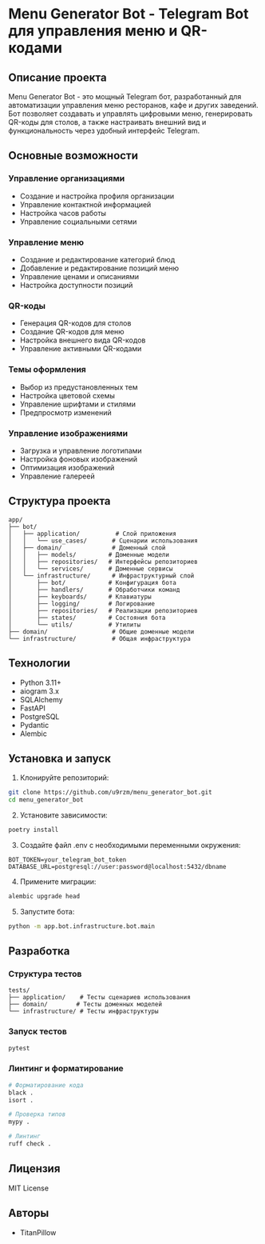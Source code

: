 # Menu Generator Bot - Telegram Bot для управления меню и QR-кодами

## Описание проекта

Menu Generator Bot - это мощный Telegram бот, разработанный для автоматизации управления меню ресторанов, кафе и других заведений. Бот позволяет создавать и управлять цифровыми меню, генерировать QR-коды для столов, а также настраивать внешний вид и функциональность через удобный интерфейс Telegram.

## Основные возможности

### Управление организациями
- Создание и настройка профиля организации
- Управление контактной информацией
- Настройка часов работы
- Управление социальными сетями

### Управление меню
- Создание и редактирование категорий блюд
- Добавление и редактирование позиций меню
- Управление ценами и описаниями
- Настройка доступности позиций

### QR-коды
- Генерация QR-кодов для столов
- Создание QR-кодов для меню
- Настройка внешнего вида QR-кодов
- Управление активными QR-кодами

### Темы оформления
- Выбор из предустановленных тем
- Настройка цветовой схемы
- Управление шрифтами и стилями
- Предпросмотр изменений

### Управление изображениями
- Загрузка и управление логотипами
- Настройка фоновых изображений
- Оптимизация изображений
- Управление галереей

## Структура проекта

```
app/
├── bot/
│   ├── application/          # Слой приложения
│   │   └── use_cases/       # Сценарии использования
│   ├── domain/              # Доменный слой
│   │   ├── models/         # Доменные модели
│   │   ├── repositories/   # Интерфейсы репозиториев
│   │   └── services/       # Доменные сервисы
│   └── infrastructure/      # Инфраструктурный слой
│       ├── bot/            # Конфигурация бота
│       ├── handlers/       # Обработчики команд
│       ├── keyboards/      # Клавиатуры
│       ├── logging/        # Логирование
│       ├── repositories/   # Реализации репозиториев
│       ├── states/         # Состояния бота
│       └── utils/          # Утилиты
├── domain/                  # Общие доменные модели
└── infrastructure/          # Общая инфраструктура
```

## Технологии

- Python 3.11+
- aiogram 3.x
- SQLAlchemy
- FastAPI
- PostgreSQL
- Pydantic
- Alembic

## Установка и запуск

1. Клонируйте репозиторий:
```bash
git clone https://github.com/u9rzm/menu_generator_bot.git
cd menu_generator_bot
```

2. Установите зависимости:
```bash
poetry install
```

3. Создайте файл .env с необходимыми переменными окружения:
```env
BOT_TOKEN=your_telegram_bot_token
DATABASE_URL=postgresql://user:password@localhost:5432/dbname
```

4. Примените миграции:
```bash
alembic upgrade head
```

5. Запустите бота:
```bash
python -m app.bot.infrastructure.bot.main
```

## Разработка

### Структура тестов
```
tests/
├── application/    # Тесты сценариев использования
├── domain/        # Тесты доменных моделей
└── infrastructure/ # Тесты инфраструктуры
```

### Запуск тестов
```bash
pytest
```

### Линтинг и форматирование
```bash
# Форматирование кода
black .
isort .

# Проверка типов
mypy .

# Линтинг
ruff check .
```

## Лицензия

MIT License

## Авторы

- TitanPillow 